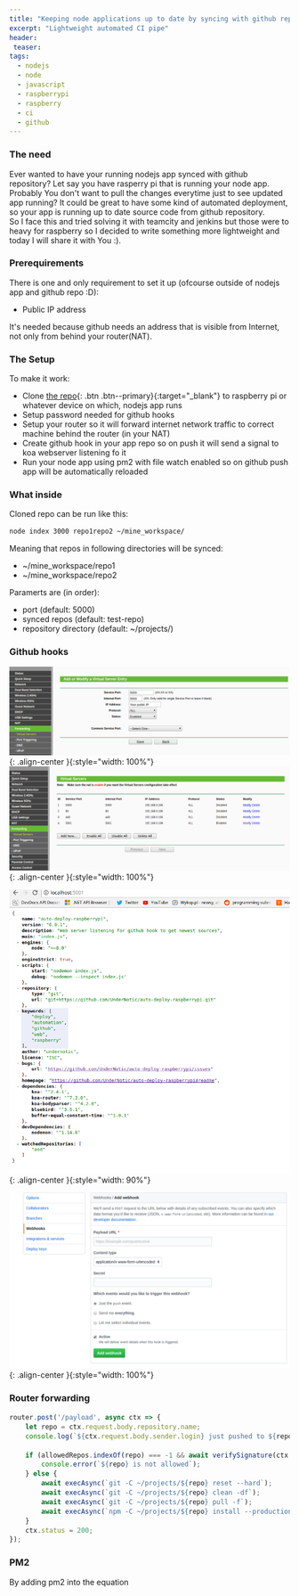 ```yaml
---
title: "Keeping node applications up to date by syncing with github repo"
excerpt: "Lightweight automated CI pipe"
header:
 teaser:
tags: 
  - nodejs
  - node
  - javascript
  - raspberrypi
  - raspberry
  - ci
  - github
--- 
```


### The need
Ever wanted to have your running nodejs app synced with github repository? 
Let say you have rasperry pi that is running your node app.
Probably You don't want to pull the changes everytime just to see updated app running? It could be great to have some kind of automated deployment, so your app is running up to date source code from github repository.  
So I face this and tried solving it with teamcity and jenkins but those were to heavy for raspberry so I decided to write something more lightweight and today I will share it with You :).


### Prerequirements
There is one and only requirement to set it up (ofcourse outside of nodejs app and github repo :D):
-  Public IP address 

It's needed because github needs an address that is visible from Internet, not only from behind your router(NAT).


### The Setup
To make it work:
- Clone [the repo](https://github.com/UnderNotic/auto-deploy-raspberrypi){: .btn .btn--primary}{:target="_blank"} to raspberry pi or whatever device on which, nodejs app runs
- Setup password needed for github hooks
- Setup your router so it will forward internet network traffic to correct machine behind the router (in your NAT)
- Create github hook in your app repo so on push it will send a signal to koa webserver listening fo it
- Run your node app using pm2 with file watch enabled so on github push app will be automatically reloaded

### What inside

Cloned repo can be run like this:
```bash
node index 3000 repo1repo2 ~/mine_workspace/
```
Meaning that repos in following directories will be synced:
- ~/mine_workspace/repo1
- ~/mine_workspace/repo2

Paramerts are (in order):
- port (default: 5000)
- synced repos (default: test-repo)
- repository directory (default: ~/projects/)


### Github hooks
![image-center](/assets/images/keeping-node-applications-up-to-date-by-syncing-with-github-repo/new_forwarding.png){: .align-center }{:style="width: 100%"}
![image-center](/assets/images/keeping-node-applications-up-to-date-by-syncing-with-github-repo/virtual-servers.png){: .align-center }{:style="width: 100%"}

![image-center](/assets/images/keeping-node-applications-up-to-date-by-syncing-with-github-repo/package.png){: .align-center }{:style="width: 90%"}

![image-center](/assets/images/keeping-node-applications-up-to-date-by-syncing-with-github-repo/webhook.png){: .align-center }{:style="width: 100%"}

### Router forwarding


```javascript
router.post('/payload', async ctx => {
    let repo = ctx.request.body.repository.name;
    console.log(`${ctx.request.body.sender.login} just pushed to ${repo}`);

    if (allowedRepos.indexOf(repo) === -1 && await verifySignature(ctx.request, secretTokenPromise)) {
        console.error(`${repo} is not allowed`);
    } else {
        await execAsync(`git -C ~/projects/${repo} reset --hard`);
        await execAsync(`git -C ~/projects/${repo} clean -df`);
        await execAsync(`git -C ~/projects/${repo} pull -f`);
        await execAsync(`npm -C ~/projects/${repo} install --production`);
    }
    ctx.status = 200;
});
```


### PM2
By adding pm2 into the equation

